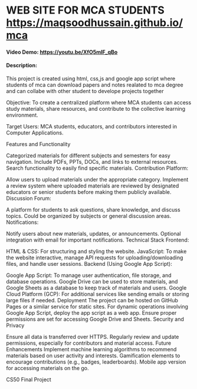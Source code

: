 # WEB SITE FOR MCA STUDENTS   <https://maqsoodhussain.github.io/mca>
#### Video Demo:  <https://youtu.be/XfO5mIF_qBo>
#### Description:
<p>This project is created using html, css,js and google app script
where students of mca can download papers and notes realated to mca degree
and can collabe with other student to develope projects together
</p>
Objective: To create a centralized platform where MCA students can access study materials, share resources, and contribute to the collective learning environment.

Target Users: MCA students, educators, and contributors interested in Computer Applications.

Features and Functionality

Categorized materials for different subjects and semesters for easy navigation.
Include PDFs, PPTs, DOCs, and links to external resources.
Search functionality to easily find specific materials.
Contribution Platform:

Allow users to upload materials under the appropriate category.
Implement a review system where uploaded materials are reviewed by designated educators or senior students before making them publicly available.
Discussion Forum:

A platform for students to ask questions, share knowledge, and discuss topics.
Could be organized by subjects or general discussion areas.
Notifications:

Notify users about new materials, updates, or announcements.
Optional integration with email for important notifications.
Technical Stack
Frontend:

HTML & CSS: For structuring and styling the website.
JavaScript: To make the website interactive, manage API requests for uploading/downloading files, and handle user sessions.
Backend (Using Google App Script):

Google App Script: To manage user authentication, file storage, and database operations. Google Drive can be used to store materials, and Google Sheets as a database to keep track of materials and users.
Google Cloud Platform (GCP): For additional services like sending emails or storing large files if needed.
Deployment
The project can be hosted on GitHub Pages or a similar service for static sites.
For dynamic operations involving Google App Script, deploy the app script as a web app. Ensure proper permissions are set for accessing Google Drive and Sheets.
Security and Privacy

Ensure all data is transferred over HTTPS.
Regularly review and update permissions, especially for contributors and material access.
Future Enhancements
Implement machine learning algorithms to recommend materials based on user activity and interests.
Gamification elements to encourage contributions (e.g., badges, leaderboards).
Mobile app version for accessing materials on the go.
<p>CS50 Final Project</p>
